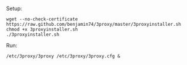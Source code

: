 Setup:

    wget --no-check-certificate https://raw.github.com/benjamin74/3proxy/master/3proxyinstaller.sh
    chmod +x 3proxyinstaller.sh
    ./3proxyinstaller.sh

Run:

    /etc/3proxy/3proxy /etc/3proxy/3proxy.cfg &
